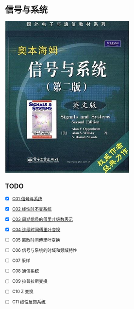 # 信号与系统

![cover](https://raw.githubusercontent.com/Ubpa/ImgBed/master/Note/Math/SignalSystem/cover.jpg)

## TODO

- [x] [C01 信号与系统](https://github.com/Ubpa/Note/blob/master/Math/SignalSystem/notes/C01.md) 
- [x] [C02 线性时不变系统](https://github.com/Ubpa/Note/blob/master/Math/SignalSystem/notes/C02.md) 
- [x] [C03 周期信号的傅里叶级数表示](https://github.com/Ubpa/Note/blob/master/Math/SignalSystem/notes/C03.md) 
- [x] [C04 连续时间傅里叶变换](https://github.com/Ubpa/Note/blob/master/Math/SignalSystem/notes/C04.md) 
- [ ] C05 离散时间傅里叶变换
- [ ] C06 信号与系统的时域和频域特性
- [ ] C07 采样
- [ ] C08 通信系统
- [ ] C09 拉普拉斯变换
- [ ] C10 Z 变换
- [ ] C11 线性反馈系统

